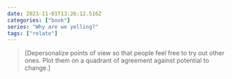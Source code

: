```yaml
---
date: 2023-11-01T13:26:12.516Z
categories: ["book"]
series: "Why are we yelling?"
tags: ["relate"]
---
```

> [Depersonalize points of view so that people feel free to try out other ones. Plot them on a quadrant of agreement against potential to change.]
